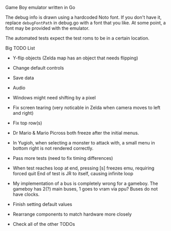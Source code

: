 Game Boy emulator written in Go


The debug info is drawn using a hardcoded Noto font. If you don't have it, replace `debugFontPath` in debug.go with a font that you like. At some point, a font may be provided with the emulator.

The automated tests expect the test roms to be in a certain location.

Big TODO List

- Y-flip objects (Zelda map has an object that needs flipping)
- Change default controls
- Save data
- Audio
- Windows might need shifting by a pixel
- Fix screen tearing (very noticable in Zelda when camera moves to left and right)
- Fix top row(s)
- Dr Mario & Mario Picross both freeze after the initial menus.
- In Yugioh, when selecting a monster to attack with, a small menu in bottom right is not rendered correctly.

- Pass more tests (need to fix timing differences)

- When test reaches loop at end, pressing [s] freezes emu, requiring forced quit
   End of test is JR to itself, causing infinite loop

- My implementation of a bus is completely wrong for a gameboy. The gameboy has 2(?) main buses, 1 goes to vram via ppu? Buses do not have clocks.

- Finish setting default values
- Rearrange components to match hardware more closely

- Check all of the other TODOs
